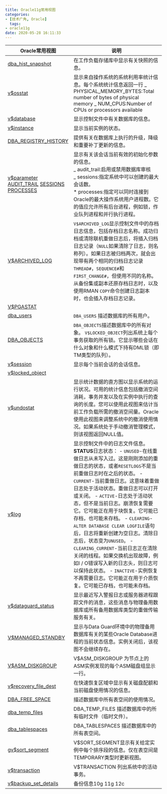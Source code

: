 ```yaml
---
title: Oracle11g常用视图
categories:
- [技术广角, Oracle]
  tags:
- oracle11g
date: 2020-05-28 16:11:33
---
```


| Oracle常用视图                                                                                                                                                                                                                                                                                                                                                                              | 说明                                                                                                                                                                                                                                                                                                                                                                                                                                                                                                                                                                                                                                                                                              |
| ------------------------------------------------------------------------------------------------------------------------------------------------------------------------------------------------------------------------------------------------------------------------------------------------------------------------------------------------------------------------------------------- | ------------------------------------------------------------------------------------------------------------------------------------------------------------------------------------------------------------------------------------------------------------------------------------------------------------------------------------------------------------------------------------------------------------------------------------------------------------------------------------------------------------------------------------------------------------------------------------------------------------------------------------------------------------------------------------------------- |
| [dba_hist_snapshot](https://docs.oracle.com/cd/E11882_01/server.112/e40402/statviews_4045.htm#REFRN23442)                                                                                                                                                                                                                                                                                   | 在工作负载存储库中显示有关快照的信息。                                                                                                                                                                                                                                                                                                                                                                                                                                                                                                                                                                                                                                                            |
| [v$osstat](https://docs.oracle.com/cd/E11882_01/server.112/e40402/dynviews_2085.htm)                                                                                                                                                                                                                                                                                                        | 显示来自操作系统的系统利用率统计信息。每个系统统计信息返回一行 _ PHYSICAL_MEMORY_BYTES:Total number of bytes of physical memory _ NUM_CPUS:Number of CPUs or processors available                                                                                                                                                                                                                                                                                                                                                                                                                                                                                                                 |
| [v$database](https://docs.oracle.com/cd/E11882_01/server.112/e40402/dynviews_1097.htm#REFRN30047)                                                                                                                                                                                                                                                                                           | 显示控制文件中有关数据库的信息。                                                                                                                                                                                                                                                                                                                                                                                                                                                                                                                                                                                                                                                                  |
| [v$instance](https://docs.oracle.com/cd/E11882_01/server.112/e40402/dynviews_2002.htm)                                                                                                                                                                                                                                                                                                      | 显示当前实例的状态。                                                                                                                                                                                                                                                                                                                                                                                                                                                                                                                                                                                                                                                                              |
| [DBA_REGISTRY_HISTORY](https://docs.oracle.com/cd/E11882_01/server.112/e40402/statviews_4212.htm)                                                                                                                                                                                                                                                                                           | 提供有关在数据库上执行的升级，降级和重要补丁更新的信息。                                                                                                                                                                                                                                                                                                                                                                                                                                                                                                                                                                                                                                          |
| [v$parameter](https://docs.oracle.com/cd/E11882_01/server.112/e40402/dynviews_2087.htm#REFRN30176) [AUDIT_TRAIL](https://docs.oracle.com/cd/E11882_01/server.112/e40402/initparams017.htm#REFRN10006) [SESSIONS](https://docs.oracle.com/cd/E11882_01/server.112/e40402/initparams234.htm) [PROCESSES](https://docs.oracle.com/cd/E11882_01/server.112/e40402/initparams202.htm#REFRN10175) | 显示有关该会话当前有效的初始化参数的信息。 <br/> _ audit_trail:启用或禁用数据库审核 <br/>_ sessions:指定系统中可以创建的最大会话数。 <br/>\* processes:指定可以同时连接到Oracle的最大操作系统用户进程数。它的值应允许所有后台进程，例如锁，作业队列进程和并行执行进程。                                                                                                                                                                                                                                                                                                                                                                                                                           |
| [V$ARCHIVED_LOG](https://docs.oracle.com/cd/E11882_01/server.112/e40402/dynviews_1016.htm#REFRN30011)                                                                                                                                                                                                                                                                                       | `V$ARCHIVED_LOG`显示控制文件中的存档日志信息，包括存档日志名称。成功归档或清除联机重做日志后，将插入归档日志记录（`NULL`如果清除了日志，则名称列）。如果日志被归档两次，就会出现带有两个相同的归档日志记录`THREAD#`，`SEQUENCE#`和`FIRST_CHANGE#`，但使用不同的名称。从备份集或副本还原存档日志时，以及使用RMAN `COPY`命令创建日志副本时，也会插入存档日志记录。                                                                                                                                                                                                                                                                                                                                  |
| [V$PGASTAT](https://docs.oracle.com/cd/E11882_01/server.112/e40402/dynviews_2096.htm#REFRN30180)                                                                                                                                                                                                                                                                                            |                                                                                                                                                                                                                                                                                                                                                                                                                                                                                                                                                                                                                                                                                                   |
| [dba_users](https://docs.oracle.com/cd/E11882_01/server.112/e40402/statviews_5081.htm#REFRN23302)                                                                                                                                                                                                                                                                                           | `DBA_USERS` 描述数据库的所有用户。                                                                                                                                                                                                                                                                                                                                                                                                                                                                                                                                                                                                                                                                |
| [DBA_OBJECTS](https://docs.oracle.com/cd/E11882_01/server.112/e40402/statviews_1158.htm#i1583352)                                                                                                                                                                                                                                                                                           | `DBA_OBJECTS`描述数据库中的所有对象。 `V$LOCKED_OBJECT`列出系统上每个事务获取的所有锁。它显示哪些会话在什么对象和什么模式下持有DML锁（即TM类型的队列）。                                                                                                                                                                                                                                                                                                                                                                                                                                                                                                                                          |
| [v$session](https://docs.oracle.com/cd/E11882_01/server.112/e40402/dynviews_3016.htm)                                                                                                                                                                                                                                                                                                       | 显示每个当前会话的会话信息。                                                                                                                                                                                                                                                                                                                                                                                                                                                                                                                                                                                                                                                                      |
| [v$locked_object](https://docs.oracle.com/cd/E11882_01/server.112/e40402/dynviews_2030.htm#REFRN30125)                                                                                                                                                                                                                                                                                      |                                                                                                                                                                                                                                                                                                                                                                                                                                                                                                                                                                                                                                                                                                   |
| [v$undostat](https://docs.oracle.com/cd/E11882_01/server.112/e40402/dynviews_3118.htm#REFRN30295)                                                                                                                                                                                                                                                                                           | 显示统计数据的直方图以显示系统的运行状况。可用的统计信息包括撤消空间消耗，事务并发以及在实例中执行的查询的长度。您可以使用此视图来估计当前工作负载所需的撤消空间量。Oracle使用此视图来调整系统中的撤消使用情况。如果系统处于手动撤消管理模式，则该视图返回NULL值。                                                                                                                                                                                                                                                                                                                                                                                                                                |
| [v$log](https://docs.oracle.com/cd/E11882_01/server.112/e40402/dynviews_2031.htm)                                                                                                                                                                                                                                                                                                           | 显示控制文件中的日志文件信息。 **STATUS**日志状态： - `UNUSED`-在线重做日志从未写入过。这是刚刚添加的重做日志的状态，或者`RESETLOGS`不是当前重做日志时在之后的状态。 - `CURRENT`-当前重做日志。这意味着重做日志处于活动状态。重做日志可以打开或关闭。 - `ACTIVE`-日志处于活动状态，但不是当前日志。崩溃恢复需要它。它可能正在用于块恢复。它可能已存档，也可能未存档。 - `CLEARING`- `ALTER DATABASE CLEAR LOGFILE`语句后，日志将重新创建为空日志。清除日志后，状态变为`UNUSED`。 - `CLEARING_CURRENT`-当前日志正在清除关闭的线程。如果交换机出现故障，例如I / O错误写入新的日志头，则日志可以保持此状态。 - `INACTIVE`-实例恢复不再需要日志。它可能正在用于介质恢复。它可能已存档，也可能未存档。 |
| [v$dataguard_status](https://docs.oracle.com/cd/E11882_01/server.112/e40402/dynviews_1105.htm)                                                                                                                                                                                                                                                                                              | 显示最近写入警报日志或服务器进程跟踪文件的消息，这些消息与物理备用数据库或所有备用数据库类型的重做传输服务有关。                                                                                                                                                                                                                                                                                                                                                                                                                                                                                                                                                                                  |
| [V$MANAGED_STANDBY](https://docs.oracle.com/cd/E11882_01/server.112/e40402/dynviews_2050.htm)                                                                                                                                                                                                                                                                                               | 显示与Data Guard环境中的物理备用数据库有关的某些Oracle Database进程的当前状态信息。实例关闭后，该视图不会继续存在。                                                                                                                                                                                                                                                                                                                                                                                                                                                                                                                                                                               |
| [V$ASM_DISKGROUP](https://docs.oracle.com/cd/E11882_01/server.112/e40402/dynviews_1027.htm#REFRN30171)                                                                                                                                                                                                                                                                                      | V$ASM_DISKGROUP 为节点上的ASM实例发现的每个ASM磁盘组显示一行。                                                                                                                                                                                                                                                                                                                                                                                                                                                                                                                                                                                                                                    |
| [v$recovery_file_dest](https://docs.oracle.com/cd/E11882_01/server.112/e40402/dynviews_2125.htm)                                                                                                                                                                                                                                                                                            | 在快速恢复区域中显示有关磁盘配额和当前磁盘使用情况的信息。                                                                                                                                                                                                                                                                                                                                                                                                                                                                                                                                                                                                                                        |
| [DBA_FREE_SPACE](https://docs.oracle.com/cd/E11882_01/server.112/e40402/statviews_3194.htm#REFRN23076)                                                                                                                                                                                                                                                                                      | 描述数据库中所有表空间的使用情况。                                                                                                                                                                                                                                                                                                                                                                                                                                                                                                                                                                                                                                                                |
| [dba_temp_files](https://docs.oracle.com/cd/E11882_01/server.112/e40402/statviews_5061.htm)                                                                                                                                                                                                                                                                                                 | DBA_TEMP_FILES 描述数据库中的所有临时文件（临时文件）。                                                                                                                                                                                                                                                                                                                                                                                                                                                                                                                                                                                                                                           |
| [dba_tablespaces](https://docs.oracle.com/cd/E11882_01/server.112/e40402/statviews_5060.htm#REFRN23287)                                                                                                                                                                                                                                                                                     | DBA_TABLESPACES 描述数据库中的所有表空间。                                                                                                                                                                                                                                                                                                                                                                                                                                                                                                                                                                                                                                                        |
| [gv$sort_segment](https://docs.oracle.com/cd/E11882_01/server.112/e40402/dynviews_3041.htm)                                                                                                                                                                                                                                                                                                 | V$SORT_SEGMENT显示有关给定实例中每个排序段的信息。仅在表空间是TEMPORARY类型时更新视图。                                                                                                                                                                                                                                                                                                                                                                                                                                                                                                                                                                                                           |
| [v$transaction](https://docs.oracle.com/cd/E11882_01/server.112/e40402/dynviews_3114.htm)                                                                                                                                                                                                                                                                                                   | V$TRANSACTION 列出系统中的活动事务。                                                                                                                                                                                                                                                                                                                                                                                                                                                                                                                                                                                                                                                              |
| [v$backup_set_details](https://docs.oracle.com/cd/E11882_01/server.112/e40402/dynviews_1062.htm#REFRN30371)                                                                                                                                                                                                                                                                                 | 备份信息10g 11g 12c                                                                                                                                                                                                                                                                                                                                                                                                                                                                                                                                                                                                                                                                               |

